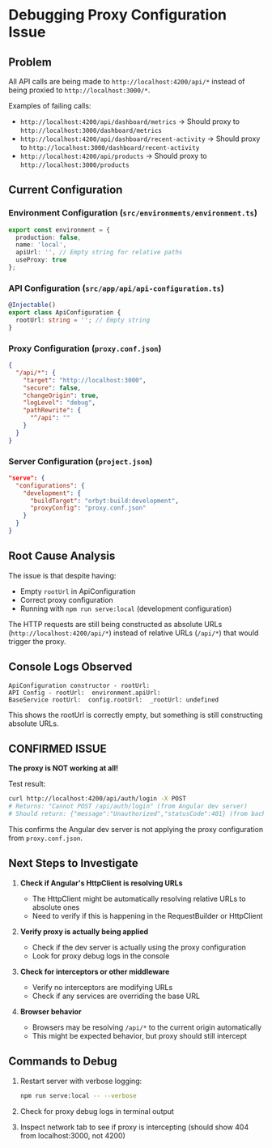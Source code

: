 # Debugging Proxy Configuration Issue

## Problem
All API calls are being made to `http://localhost:4200/api/*` instead of being proxied to `http://localhost:3000/*`.

Examples of failing calls:
- `http://localhost:4200/api/dashboard/metrics` → Should proxy to `http://localhost:3000/dashboard/metrics`
- `http://localhost:4200/api/dashboard/recent-activity` → Should proxy to `http://localhost:3000/dashboard/recent-activity`  
- `http://localhost:4200/api/products` → Should proxy to `http://localhost:3000/products`

## Current Configuration

### Environment Configuration (`src/environments/environment.ts`)
```typescript
export const environment = {
  production: false,
  name: 'local',
  apiUrl: '', // Empty string for relative paths
  useProxy: true
};
```

### API Configuration (`src/app/api/api-configuration.ts`)
```typescript
@Injectable()
export class ApiConfiguration {
  rootUrl: string = ''; // Empty string
}
```

### Proxy Configuration (`proxy.conf.json`)
```json
{
  "/api/*": {
    "target": "http://localhost:3000",
    "secure": false,
    "changeOrigin": true,
    "logLevel": "debug",
    "pathRewrite": {
      "^/api": ""
    }
  }
}
```

### Server Configuration (`project.json`)
```json
"serve": {
  "configurations": {
    "development": {
      "buildTarget": "orbyt:build:development",
      "proxyConfig": "proxy.conf.json"
    }
  }
}
```

## Root Cause Analysis

The issue is that despite having:
- Empty `rootUrl` in ApiConfiguration
- Correct proxy configuration
- Running with `npm run serve:local` (development configuration)

The HTTP requests are still being constructed as absolute URLs (`http://localhost:4200/api/*`) instead of relative URLs (`/api/*`) that would trigger the proxy.

## Console Logs Observed
```
ApiConfiguration constructor - rootUrl: 
API Config - rootUrl:  environment.apiUrl: 
BaseService rootUrl:  config.rootUrl:  _rootUrl: undefined
```

This shows the rootUrl is correctly empty, but something is still constructing absolute URLs.

## CONFIRMED ISSUE

**The proxy is NOT working at all!**

Test result:
```bash
curl http://localhost:4200/api/auth/login -X POST
# Returns: "Cannot POST /api/auth/login" (from Angular dev server)
# Should return: {"message":"Unauthorized","statusCode":401} (from backend)
```

This confirms the Angular dev server is not applying the proxy configuration from `proxy.conf.json`.

## Next Steps to Investigate

1. **Check if Angular's HttpClient is resolving URLs**
   - The HttpClient might be automatically resolving relative URLs to absolute ones
   - Need to verify if this is happening in the RequestBuilder or HttpClient

2. **Verify proxy is actually being applied**
   - Check if the dev server is actually using the proxy configuration
   - Look for proxy debug logs in the console

3. **Check for interceptors or other middleware**
   - Verify no interceptors are modifying URLs
   - Check if any services are overriding the base URL

4. **Browser behavior**
   - Browsers may be resolving `/api/*` to the current origin automatically
   - This might be expected behavior, but proxy should still intercept

## Commands to Debug

1. Restart server with verbose logging:
   ```bash
   npm run serve:local -- --verbose
   ```

2. Check for proxy debug logs in terminal output

3. Inspect network tab to see if proxy is intercepting (should show 404 from localhost:3000, not 4200)